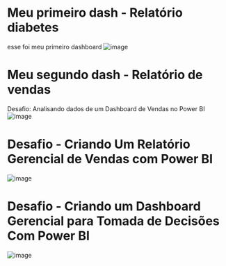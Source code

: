 # Meu primeiro dash - Relatório diabetes
esse foi meu primeiro dashboard
![image](https://github.com/user-attachments/assets/6583cb8d-9c8c-4a49-a642-d8acfe0b27cc)

# Meu segundo dash - Relatório de vendas
Desafio: Analisando dados de um Dashboard de Vendas no Power BI
![image](https://github.com/user-attachments/assets/a77662ca-cebc-4c1c-96cd-5835edd6a1d6)

# Desafio - Criando Um Relatório Gerencial de Vendas com Power BI
![image](https://github.com/user-attachments/assets/0504c109-4178-4a5d-ac66-29c7237cee9f)

# Desafio - Criando um Dashboard Gerencial para Tomada de Decisões Com Power BI
![image](https://github.com/user-attachments/assets/56d24eb5-cdad-43be-8e93-b7a62ba34511)
